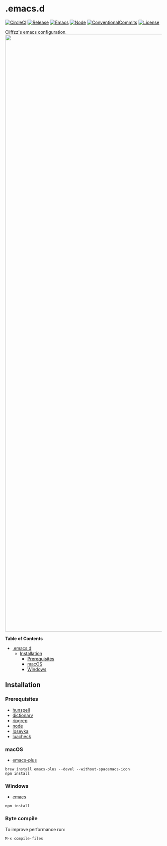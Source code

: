 # .emacs.d

[![CircleCI](https://img.shields.io/circleci/project/github/Cliffzz/.emacs.d.svg?style=flat-square)](https://circleci.com/gh/Cliffzz/.emacs.d) [![Release](https://img.shields.io/badge/release-0.4.0-blue.svg?style=flat-square)](https://github.com/Cliffzz/.emacs.d/releases) [![Emacs](https://img.shields.io/badge/emacs-26.2-%23c065db.svg?style=flat-square)](https://www.gnu.org/software/emacs/) [![Node](https://img.shields.io/badge/node->=6-026e00.svg?style=flat-square)](https://nodejs.org/en/) [![ConventionalCommits](https://img.shields.io/badge/Conventional%20Commits-1.0.0-yellow.svg?style=flat-square)](https://conventionalcommits.org) [![License](https://img.shields.io/github/license/Cliffzz/.emacs.d.svg?style=flat-square)](https://github.com/Cliffzz/.emacs.d/blob/master/LICENSE)

Cliffzz's emacs configuration.
<img width="1920" src="https://user-images.githubusercontent.com/2283434/60771327-b7ea0400-a0e6-11e9-868a-5569ba0a9d7b.png">

<!-- markdown-toc start - Don't edit this section. Run M-x markdown-toc-refresh-toc -->

**Table of Contents**

-   [.emacs.d](#emacsd)
    -   [Installation](#installation)
        -   [Prerequisites](#prerequisites)
        -   [macOS](#macos)
        -   [Windows](#windows)

<!-- markdown-toc end -->

## Installation

### Prerequisites

-   [hunspell](https://github.com/hunspell)
-   [dictionary](http://wordlist.aspell.net/dicts/)
-   [ripgrep](https://github.com/BurntSushi/ripgrep)
-   [node](https://github.com/nodejs/node)
-   [Iosevka](https://github.com/be5invis/Iosevka)
-   [luacheck](https://github.com/mpeterv/luacheck)

### macOS

-   [emacs-plus](https://github.com/d12frosted/homebrew-emacs-plus)

```
brew install emacs-plus --devel --without-spacemacs-icon
npm install
```

### Windows

-   [emacs](https://github.com/m-parashar/emax64)

```
npm install
```

### Byte compile

To improve performance run:

```
M-x compile-files
```
